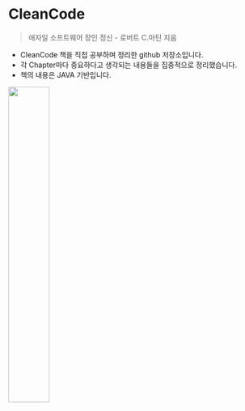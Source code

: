 # CleanCode
> 애자일 소프트웨어 장인 정신 - 로버트 C.마틴 지음

* CleanCode 책을 직접 공부하며 정리한 github 저장소입니다.
* 각 Chapter마다 중요하다고 생각되는 내용들을 집중적으로 정리했습니다.
* 책의 내용은 JAVA 기반입니다.
<img src="https://user-images.githubusercontent.com/61929745/108952503-edbd7100-76ac-11eb-9020-1b608aa6a5b7.jpg" width="40%">
